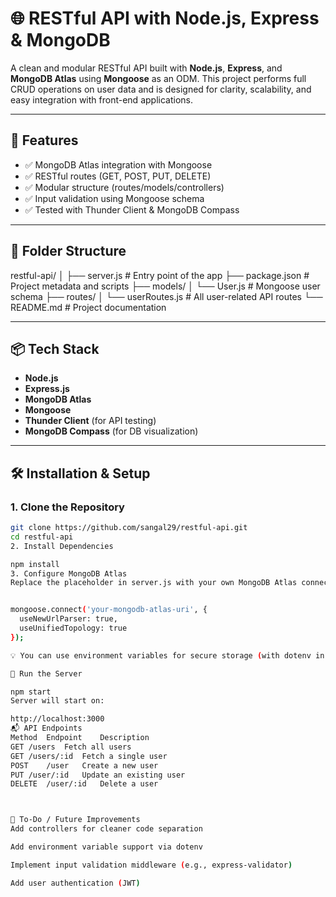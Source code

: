 # 🌐 RESTful API with Node.js, Express & MongoDB

A clean and modular RESTful API built with **Node.js**, **Express**, and **MongoDB Atlas** using **Mongoose** as an ODM. This project performs full CRUD operations on user data and is designed for clarity, scalability, and easy integration with front-end applications.

---

## 🚀 Features

- ✅ MongoDB Atlas integration with Mongoose
- ✅ RESTful routes (GET, POST, PUT, DELETE)
- ✅ Modular structure (routes/models/controllers)
- ✅ Input validation using Mongoose schema
- ✅ Tested with Thunder Client & MongoDB Compass

---

## 📁 Folder Structure

restful-api/
│
├── server.js # Entry point of the app
├── package.json # Project metadata and scripts
├── models/
│ └── User.js # Mongoose user schema
├── routes/
│ └── userRoutes.js # All user-related API routes
└── README.md # Project documentation


---

## 📦 Tech Stack

- **Node.js**
- **Express.js**
- **MongoDB Atlas**
- **Mongoose**
- **Thunder Client** (for API testing)
- **MongoDB Compass** (for DB visualization)

---

## 🛠️ Installation & Setup

### 1. Clone the Repository

```bash
git clone https://github.com/sangal29/restful-api.git
cd restful-api
2. Install Dependencies

npm install
3. Configure MongoDB Atlas
Replace the placeholder in server.js with your own MongoDB Atlas connection string:


mongoose.connect('your-mongodb-atlas-uri', {
  useNewUrlParser: true,
  useUnifiedTopology: true
});

💡 You can use environment variables for secure storage (with dotenv in production).

📡 Run the Server

npm start
Server will start on:

http://localhost:3000
📬 API Endpoints
Method	Endpoint	Description
GET	/users	Fetch all users
GET	/users/:id	Fetch a single user
POST	/user	Create a new user
PUT	/user/:id	Update an existing user
DELETE	/user/:id	Delete a user



📌 To-Do / Future Improvements
Add controllers for cleaner code separation

Add environment variable support via dotenv

Implement input validation middleware (e.g., express-validator)

Add user authentication (JWT)

